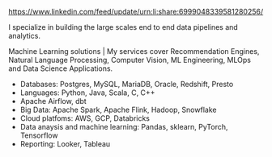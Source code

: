 https://www.linkedin.com/feed/update/urn:li:share:6999048339581280256/ 

I specialize in building the large scales end to end data pipelines and analytics.

Machine Learning solutions | My services cover Recommendation Engines,
Natural Language Processing, Computer Vision, ML Engineering,
MLOps and Data Science Applications.

- Databases: Postgres, MySQL, MariaDB, Oracle, Redshift, Presto
- Languages: Python, Java, Scala, C, C++
- Apache Airflow, dbt
- Big Data: Apache Spark, Apache Flink,  Hadoop, Snowflake 
- Cloud platfoms: AWS, GCP, Databricks
- Data anaysis and machine learning: Pandas, sklearn, PyTorch, Tensorflow
- Reporting: Looker, Tableau 
